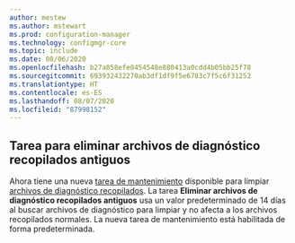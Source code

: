 ```yaml
---
author: mestew
ms.author: mstewart
ms.prod: configuration-manager
ms.technology: configmgr-core
ms.topic: include
ms.date: 08/06/2020
ms.openlocfilehash: b27a858efe0454548e880413a0cdd4b05bb25f78
ms.sourcegitcommit: 693932432270ab3df1df9f5e6783c7f5c6f31252
ms.translationtype: HT
ms.contentlocale: es-ES
ms.lasthandoff: 08/07/2020
ms.locfileid: "87998152"
---
```

## <a name="delete-aged-collected-diagnostic-files-task"></a><a name="bkmk_logs"></a> Tarea para eliminar archivos de diagnóstico recopilados antiguos
<!--6503308-->
Ahora tiene una nueva [tarea de mantenimiento](../../../../servers/manage/maintenance-tasks.md#set-up-maintenance-tasks) disponible para limpiar [archivos de diagnóstico recopilados](../../../../clients/manage/client-notification.md#client-diagnostics). La tarea **Eliminar archivos de diagnóstico recopilados antiguos** usa un valor predeterminado de 14 días al buscar archivos de diagnóstico para limpiar y no afecta a los archivos recopilados normales. La nueva tarea de mantenimiento está habilitada de forma predeterminada.

